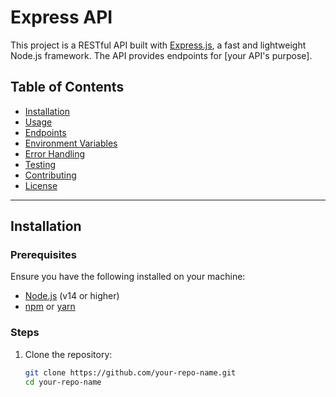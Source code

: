 # Express API

This project is a RESTful API built with [Express.js](https://expressjs.com/), a fast and lightweight Node.js framework. The API provides endpoints for [your API's purpose].

## Table of Contents

- [Installation](#installation)
- [Usage](#usage)
- [Endpoints](#endpoints)
- [Environment Variables](#environment-variables)
- [Error Handling](#error-handling)
- [Testing](#testing)
- [Contributing](#contributing)
- [License](#license)

---

## Installation

### Prerequisites

Ensure you have the following installed on your machine:
- [Node.js](https://nodejs.org/) (v14 or higher)
- [npm](https://www.npmjs.com/) or [yarn](https://yarnpkg.com/)

### Steps

1. Clone the repository:
   ```bash
   git clone https://github.com/your-repo-name.git
   cd your-repo-name

